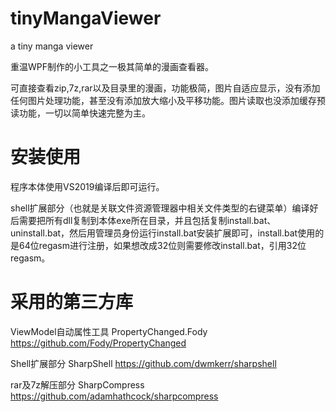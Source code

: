 # tinyMangaViewer
a tiny manga viewer 

重温WPF制作的小工具之一极其简单的漫画查看器。

可直接查看zip,7z,rar以及目录里的漫画，功能极简，图片自适应显示，没有添加任何图片处理功能，甚至没有添加放大缩小及平移功能。图片读取也没添加缓存预读功能，一切以简单快速完整为主。

# 安装使用

程序本体使用VS2019编译后即可运行。

shell扩展部分（也就是关联文件资源管理器中相关文件类型的右键菜单）编译好后需要把所有dll复制到本体exe所在目录，并且包括复制install.bat、uninstall.bat，然后用管理员身份运行install.bat安装扩展即可，install.bat使用的是64位regasm进行注册，如果想改成32位则需要修改install.bat，引用32位regasm。


# 采用的第三方库

ViewModel自动属性工具 PropertyChanged.Fody https://github.com/Fody/PropertyChanged

Shell扩展部分 SharpShell https://github.com/dwmkerr/sharpshell

rar及7z解压部分 SharpCompress https://github.com/adamhathcock/sharpcompress
